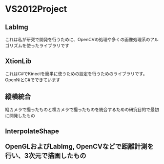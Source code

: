 VS2012Project
=============
<h2>LabImg</h2>
<p>これは私が研究で開発を行うために、OpenCVの処理や多くの画像処理系のアルゴリズムを使ったライブラリです</p>
<h2>XtionLib</h2>
<p>これはC#でKinectを簡単に使うための設定を行うためのライブラリです。OpenNiとC#でできています</p>
<h2>縦横統合</h2>
<p>縦カメラで撮ったものと横カメラで撮ったものを統合するための研究目的で最初に開発したもの</p>
<h2>InterpolateShape</p>
<p>OpenGLおよびLabImg, OpenCVなどで距離計測を行い、3次元で描画したもの</p>
